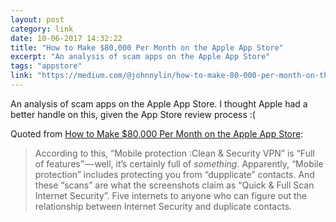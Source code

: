 ```yaml
---
layout: post
category: link
date: 10-06-2017 14:32:22
title: "How to Make $80,000 Per Month on the Apple App Store"
excerpt: "An analysis of scam apps on the Apple App Store"
tags: "appstore"
link: "https://medium.com/@johnnylin/how-to-make-80-000-per-month-on-the-apple-app-store-bdb943862e88"
---
```

An analysis of scam apps on the Apple App Store. I thought Apple had a better handle on this, given the App Store review process :(

Quoted from [How to Make $80,000 Per Month on the Apple App Store](https://medium.com/@johnnylin/how-to-make-80-000-per-month-on-the-apple-app-store-bdb943862e88):
> According to this, “Mobile protection :Clean & Security VPN” is “Full of features” — well, it’s certainly full of _something_. Apparently, “Mobile protection” includes protecting you from “dupplicate” contacts. And these “scans” are what the screenshots claim as “Quick & Full Scan Internet Security”. Five internets to anyone who can figure out the relationship between Internet Security and duplicate contacts.